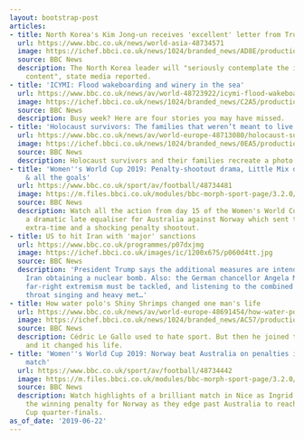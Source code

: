 ```yaml
---
layout: bootstrap-post
articles:
- title: North Korea's Kim Jong-un receives 'excellent' letter from Trump
  url: https://www.bbc.co.uk/news/world-asia-48734571
  image: https://ichef.bbci.co.uk/news/1024/branded_news/AD8E/production/_107503444_mediaitem107503433.jpg
  source: BBC News
  description: The North Korea leader will "seriously contemplate the interesting
    content", state media reported.
- title: 'ICYMI: Flood wakeboarding and winery in the sea'
  url: https://www.bbc.co.uk/news/av/world-48723922/icymi-flood-wakeboarding-and-winery-in-the-sea
  image: https://ichef.bbci.co.uk/news/1024/branded_news/C2A5/production/_107492894_p07dt9fq.jpg
  source: BBC News
  description: Busy week? Here are four stories you may have missed.
- title: 'Holocaust survivors: The families that weren’t meant to live'
  url: https://www.bbc.co.uk/news/av/world-europe-48713080/holocaust-survivors-the-families-that-weren-t-meant-to-live
  image: https://ichef.bbci.co.uk/news/1024/branded_news/0EA5/production/_107494730_p07dv8gf.jpg
  source: BBC News
  description: Holocaust survivors and their families recreate a photo taken in 1945.
- title: 'Women''s World Cup 2019: Penalty-shootout drama, Little Mix do three Lions
    & all the goals'
  url: https://www.bbc.co.uk/sport/av/football/48734481
  image: https://m.files.bbci.co.uk/modules/bbc-morph-sport-page/3.2.0/images/bbc-sport-logo.png
  source: BBC News
  description: Watch all the action from day 15 of the Women's World Cup including
    a dramatic late equaliser for Australia against Norway which sent the game to
    extra-time and a shocking penalty shootout.
- title: US to hit Iran with 'major' sanctions
  url: https://www.bbc.co.uk/programmes/p07dxjmg
  image: https://ichef.bbci.co.uk/images/ic/1200x675/p060d4tt.jpg
  source: BBC News
  description: 'President Trump says the additional measures are intended to stop
    Iran obtaining a nuclear bomb. Also: the German chancellor Angela Merkel says
    far-right extremism must be tackled, and listening to the combined sounds of Mongolian
    throat singing and heavy met…'
- title: How water polo's Shiny Shrimps changed one man's life
  url: https://www.bbc.co.uk/news/av/world-europe-48691454/how-water-polo-s-shiny-shrimps-changed-one-man-s-life
  image: https://ichef.bbci.co.uk/news/1024/branded_news/AC57/production/_107491144_p07dsyhp.jpg
  source: BBC News
  description: Cédric Le Gallo used to hate sport. But then he joined the Shiny Shrimps
    and it changed his life.
- title: 'Women''s World Cup 2019: Norway beat Australia on penalties in a dramatic
    match'
  url: https://www.bbc.co.uk/sport/av/football/48734442
  image: https://m.files.bbci.co.uk/modules/bbc-morph-sport-page/3.2.0/images/bbc-sport-logo.png
  source: BBC News
  description: Watch highlights of a brilliant match in Nice as Ingrid Engen hits
    the winning penalty for Norway as they edge past Australia to reach the World
    Cup quarter-finals.
as_of_date: '2019-06-22'
---
```


